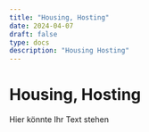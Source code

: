 ```yaml
---
title: "Housing, Hosting"
date: 2024-04-07
draft: false
type: docs
description: "Housing Hosting"
---
```


# Housing, Hosting

Hier könnte Ihr Text stehen